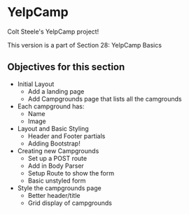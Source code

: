 # YelpCamp
Colt Steele's YelpCamp project!

This version is a part of Section 28: YelpCamp Basics

## Objectives for this section
- Initial Layout
    - Add a landing page
    - Add Campgrounds page that lists all the camgrounds
- Each campground has:
    - Name
    - Image
- Layout and Basic Styling
    - Header and Footer partials
    - Adding Bootstrap!
- Creating new Campgrounds
    - Set up a POST route
    - Add in Body Parser
    - Setup Route to show the form
    - Basic unstyled form
- Style the campgrounds page
    - Better header/title
    - Grid display of campgrounds